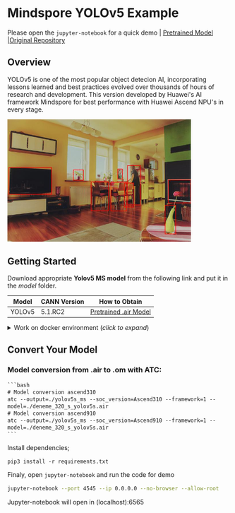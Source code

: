 # Mindspore YOLOv5 Example

Please open the `jupyter-notebook` for a quick demo | [Pretrained Model](https://onebox.huawei.com/p/dad426ea028637e90fdef4f7a272e8cf) |[Original Repository](https://gitee.com/ktuna/mind-spore-yolov5/tree/master)

## Overview

YOLOv5 is one of the most popular object detecion AI, incorporating lessons learned and best practices evolved over thousands of hours of research and development. This version developed by Huawei's AI framework Mindspore for best performance with Huawei Ascend NPU's in every stage.

<img alt="teaser" src="./data/demo_output.jpg" width=416>

## Getting Started

Download appropriate **Yolov5 MS model** from the following link and put it in the _model_ folder. 

| **Model** | **CANN Version** | **How to Obtain** |
|---|---|---|
| YOLOv5 | 5.1.RC2 | [Pretrained .air Model](https://onebox.huawei.com/p/dad426ea028637e90fdef4f7a272e8cf) |

<details> <summary> Work on docker environment (<i>click to expand</i>)</summary>

Start your docker environment.

```bash
sudo docker run -it -u root --rm --name mediapipeInfer -p 6565:4545 \
--device=/dev/davinci0 \
--device=/dev/davinci_manager \
--device=/dev/devmm_svm \
--device=/dev/hisi_hdc \
-v /usr/local/dcmi:/usr/local/dcmi \
-v /PATH/pyacl_samples:/workspace/pyacl_samples \
-v /usr/local/bin/npu-smi:/usr/local/bin/npu-smi \
-v /usr/local/Ascend/driver:/usr/local/Ascend/driver \
ascendhub.huawei.com/public-ascendhub/infer-modelzoo:22.0.RC2 /bin/bash
```
```bash
pip3 install --upgrade pip
pip3 install attrs numpy decorator sympy cffi pyyaml pathlib2 psutil protobuf scipy requests absl-py jupyter jupyterlab sympy
```
    
```bash
apt-get update && apt-get install -y --no-install-recommends \
        gcc \
        g++ \
        make \
        cmake \
        zlib1g \
        zlib1g-dev \
        openssl \
        libsqlite3-dev \
        libssl-dev \
        libffi-dev \
        unzip \
        pciutils \
        net-tools \
        libblas-dev \
        gfortran \
        libblas3 \
        libopenblas-dev \
        libbz2-dev \
        build-essential \
        git \
        && \
    apt-get clean && \
    rm -rf /var/lib/apt/lists/*
```
</details>

## Convert Your Model

### Model conversion from .air to .om with ATC:
    ```bash
    # Model conversion ascend310
    atc --output=./yolov5s_ms --soc_version=Ascend310 --framework=1 --model=./deneme_320_s_yolov5s.air
    # Model conversion ascend910
    atc --output=./yolov5s_ms --soc_version=Ascend910 --framework=1 --model=./deneme_320_s_yolov5s.air
    ```

Install dependencies;

```
pip3 install -r requirements.txt
```

Finaly, open `jupyter-notebook` and run the code for demo

```bash
jupyter-notebook --port 4545 --ip 0.0.0.0 --no-browser --allow-root
```

Jupyter-notebook will open in (localhost):6565
